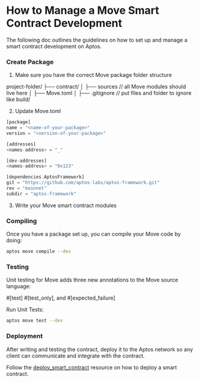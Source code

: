 # How to Manage a Move Smart Contract Development

The following doc outlines the guidelines on how to set up and manage a smart contract development on Aptos.

### Create Package

1. Make sure you have the correct Move package folder structure

project-folder/
├── contract/
│ ├── sources // all Move modules should live here
│ ├── Move.toml
│ ├── .gitignore // put files and folder to ignore like build/

2. Update Move.toml

```rust
[package]
name = "<name-of-your-package>"
version = "<version-of-your-package>"

[addresses]
<names-address> = "_"

[dev-addresses]
<names-address> = "0x123"

[dependencies.AptosFramework]
git = "https://github.com/aptos-labs/aptos-framework.git"
rev = "mainnet"
subdir = "aptos-framework"
```

3. Write your Move smart contract modules

### Compiling

Once you have a package set up, you can compile your Move code by doing:

```bash
aptos move compile --dev
```

### Testing

Unit testing for Move adds three new annotations to the Move source language:

#[test] #[test_only], and #[expected_failure]

Run Unit Tests:

```bash
aptos move test --dev
```

### Deployment

After writing and testing the contract, deploy it to the Aptos network so any client can communicate and integrate with the contract.

Follow the [deploy_smart_contract](./deploy_smart_contract.md) resource on how to deploy a smart contract.
